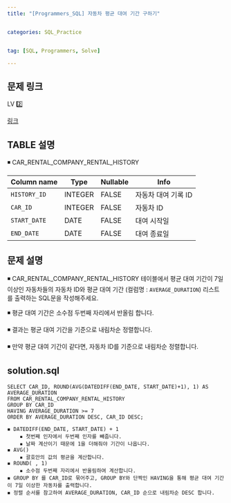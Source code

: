 ```yaml
---
title: "[Programmers_SQL] 자동차 평균 대여 기간 구하기" 


categories: SQL_Practice


tag: [SQL, Programmers, Solve]

---
```


## 문제 링크

LV 2️⃣

[링크](https://school.programmers.co.kr/learn/courses/30/lessons/157342)

## TABLE 설명

◾ CAR_RENTAL_COMPANY_RENTAL_HISTORY

|Column name|Type|Nullable|Info|
|-|-|-|-|
|`HISTORY_ID`|INTEGER|FALSE|자동차 대여 기록 ID|
|`CAR_ID`|INTEGER|FALSE|자동차 ID|
|`START_DATE`|DATE|FALSE|대여 시작일|
|`END_DATE`|DATE|FALSE|대여 종료일|

## 문제 설명

◾ CAR_RENTAL_COMPANY_RENTAL_HISTORY 테이블에서 평균 대여 기간이 7일 이상인 자동차들의 자동차 ID와 평균 대여 기간 (컬럼명 : `AVERAGE_DURATION`) 리스트를 출력하는 SQL문을 작성해주세요.

◾ 평균 대여 기간은 소수점 두번째 자리에서 반올림 합니다. 

◾ 결과는 평균 대여 기간을 기준으로 내림차순 정렬합니다.

◾ 만약 평균 대여 기간이 같다면, 자동차 ID를 기준으로 내림차순 정렬합니다. 

## solution.sql
    SELECT CAR_ID, ROUND(AVG(DATEDIFF(END_DATE, START_DATE)+1), 1) AS AVERAGE_DURATION
    FROM CAR_RENTAL_COMPANY_RENTAL_HISTORY
    GROUP BY CAR_ID
    HAVING AVERAGE_DURATION >= 7
    ORDER BY AVERAGE_DURATION DESC, CAR_ID DESC;

```
◾ DATEDIFF(END_DATE, START_DATE) + 1 
    ▪ 첫번째 인자에서 두번째 인자를 빼줍니다. 
    ▪ 날짜 계산이기 때문에 1을 더해줘야 기간이 나옵니다. 
◾ AVG()
    ▪ 괄호안의 값의 평균을 계산합니다. 
◾ ROUND( , 1)
    ▪ 소수점 두번째 자리에서 반올림하여 계산합니다. 
◾ GROUP BY 를 CAR_ID로 묶어주고, GROUP BY와 단짝인 HAVING을 통해 평균 대여 기간이 7일 이상한 자동차를 출력합니다. 
◾ 정렬 순서를 참고하여 AVERAGE_DURATION, CAR_ID 순으로 내림차순 DESC 합니다. 
```